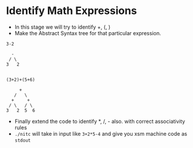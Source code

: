 # Identify Math Expressions

 - In this stage we will try to identify +, (, )
 - Make the Abstract Syntax tree for that particular expression.

```
3-2

  -
 / \
3   2


(3+2)+(5+6)

     +
   /   \
  +     +
 / \   / \
3   2  5  6
```

 - Finally extend the code to identify *, /, - also. with correct associativity rules
 - `./nitc` will take in input like `3+2*5-4` and give you xsm machine code as `stdout`

